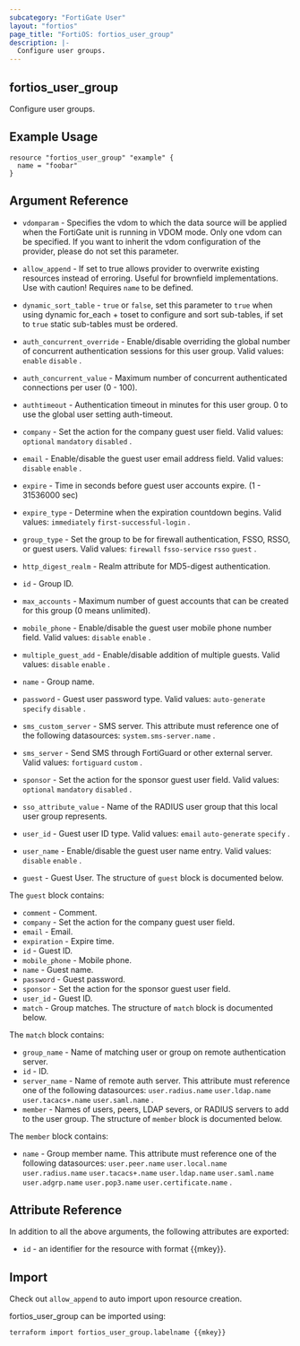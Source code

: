 ```yaml
---
subcategory: "FortiGate User"
layout: "fortios"
page_title: "FortiOS: fortios_user_group"
description: |-
  Configure user groups.
---
```


## fortios_user_group
Configure user groups.

## Example Usage

```hcl
resource "fortios_user_group" "example" {
  name = "foobar"
}
```

## Argument Reference
* `vdomparam` - Specifies the vdom to which the data source will be applied when the FortiGate unit is running in VDOM mode. Only one vdom can be specified. If you want to inherit the vdom configuration of the provider, please do not set this parameter.
* `allow_append` - If set to true allows provider to overwrite existing resources instead of erroring. Useful for brownfield implementations. Use with caution! Requires `name` to be defined.
* `dynamic_sort_table` - `true` or `false`, set this parameter to `true` when using dynamic for_each + toset to configure and sort sub-tables, if set to `true` static sub-tables must be ordered.

* `auth_concurrent_override` - Enable/disable overriding the global number of concurrent authentication sessions for this user group. Valid values: `enable` `disable` .
* `auth_concurrent_value` - Maximum number of concurrent authenticated connections per user (0 - 100).
* `authtimeout` - Authentication timeout in minutes for this user group. 0 to use the global user setting auth-timeout.
* `company` - Set the action for the company guest user field. Valid values: `optional` `mandatory` `disabled` .
* `email` - Enable/disable the guest user email address field. Valid values: `disable` `enable` .
* `expire` - Time in seconds before guest user accounts expire. (1 - 31536000 sec)
* `expire_type` - Determine when the expiration countdown begins. Valid values: `immediately` `first-successful-login` .
* `group_type` - Set the group to be for firewall authentication, FSSO, RSSO, or guest users. Valid values: `firewall` `fsso-service` `rsso` `guest` .
* `http_digest_realm` - Realm attribute for MD5-digest authentication.
* `id` - Group ID.
* `max_accounts` - Maximum number of guest accounts that can be created for this group (0 means unlimited).
* `mobile_phone` - Enable/disable the guest user mobile phone number field. Valid values: `disable` `enable` .
* `multiple_guest_add` - Enable/disable addition of multiple guests. Valid values: `disable` `enable` .
* `name` - Group name.
* `password` - Guest user password type. Valid values: `auto-generate` `specify` `disable` .
* `sms_custom_server` - SMS server. This attribute must reference one of the following datasources: `system.sms-server.name` .
* `sms_server` - Send SMS through FortiGuard or other external server. Valid values: `fortiguard` `custom` .
* `sponsor` - Set the action for the sponsor guest user field. Valid values: `optional` `mandatory` `disabled` .
* `sso_attribute_value` - Name of the RADIUS user group that this local user group represents.
* `user_id` - Guest user ID type. Valid values: `email` `auto-generate` `specify` .
* `user_name` - Enable/disable the guest user name entry. Valid values: `disable` `enable` .
* `guest` - Guest User. The structure of `guest` block is documented below.

The `guest` block contains:

* `comment` - Comment.
* `company` - Set the action for the company guest user field.
* `email` - Email.
* `expiration` - Expire time.
* `id` - Guest ID.
* `mobile_phone` - Mobile phone.
* `name` - Guest name.
* `password` - Guest password.
* `sponsor` - Set the action for the sponsor guest user field.
* `user_id` - Guest ID.
* `match` - Group matches. The structure of `match` block is documented below.

The `match` block contains:

* `group_name` - Name of matching user or group on remote authentication server.
* `id` - ID.
* `server_name` - Name of remote auth server. This attribute must reference one of the following datasources: `user.radius.name` `user.ldap.name` `user.tacacs+.name` `user.saml.name` .
* `member` - Names of users, peers, LDAP severs, or RADIUS servers to add to the user group. The structure of `member` block is documented below.

The `member` block contains:

* `name` - Group member name. This attribute must reference one of the following datasources: `user.peer.name` `user.local.name` `user.radius.name` `user.tacacs+.name` `user.ldap.name` `user.saml.name` `user.adgrp.name` `user.pop3.name` `user.certificate.name` .

## Attribute Reference

In addition to all the above arguments, the following attributes are exported:
* `id` - an identifier for the resource with format {{mkey}}.

## Import

Check out `allow_append` to auto import upon resource creation.

fortios_user_group can be imported using:
```sh
terraform import fortios_user_group.labelname {{mkey}}
```
